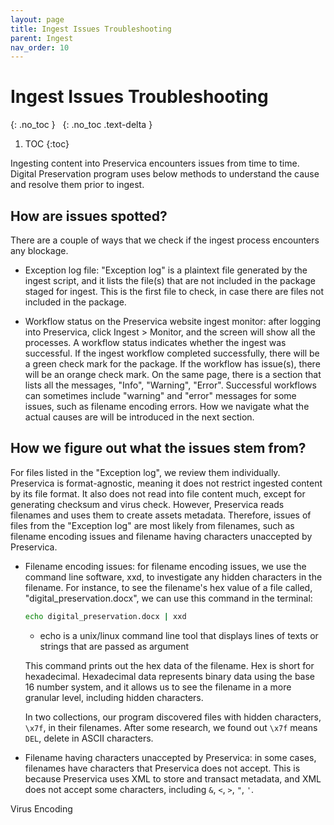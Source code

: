 ```yaml
---
layout: page
title: Ingest Issues Troubleshooting
parent: Ingest
nav_order: 10
---
```


# Ingest Issues Troubleshooting

{: .no_toc }
&nbsp;
{: .no_toc .text-delta }

1. TOC
{:toc}

Ingesting content into Preservica encounters issues from time to time.
Digital Preservation program uses below methods to understand the cause and
resolve them prior to ingest.

## How are issues spotted?

There are a couple of ways that we check if the ingest process encounters any blockage.

* Exception log file: "Exception log" is a plaintext file generated by the ingest script,
  and it lists the file(s) that are not included in the package staged for ingest.
  This is the first file to check, in case there are files not included in the package.

* Workflow status on the Preservica website ingest monitor: after logging into Preservica,
  click Ingest > Monitor, and the screen will show all the processes. A workflow status
  indicates whether the ingest was successful. If the ingest workflow completed
  successfully, there will be a green check mark for the package. If the workflow has
  issue(s), there will be an orange check mark. On the same page, there is a section that
  lists all the messages, "Info", "Warning", "Error". Successful workflows can sometimes
  include "warning" and "error" messages for some issues, such as filename encoding errors.
  How we navigate what the actual causes are will be introduced in the next section.

## How we figure out what the issues stem from?

For files listed in the "Exception log", we review them individually. Preservica is
format-agnostic, meaning it does not restrict ingested content by its file format.
It also does not read into file content much, except for generating checksum and
virus check. However, Preservica reads filenames and uses them to create assets metadata.
Therefore, issues of files from the "Exception log" are most likely from filenames, such as
filename encoding issues and filename having characters unaccepted by Preservica.

* Filename encoding issues: for filename encoding issues, we use the command line software,
  xxd, to investigate any hidden characters in the filename. For instance, to see the filename's
  hex value of a file called, "digital_preservation.docx", we can use this command in the terminal:

    ```sh
    echo digital_preservation.docx | xxd
    ```

    * echo is a unix/linux command line tool that displays lines of texts or strings that are
      passed as argument

  This command prints out the hex data of the filename. Hex is short for hexadecimal. Hexadecimal
  data represents binary data using the base 16 number system, and it allows us to see the filename
  in a more granular level, including hidden characters.

  In two collections, our program discovered files with hidden characters, `\x7f`, in their filenames.
  After some research, we found out `\x7f` means `DEL`, delete in ASCII characters.

* Filename having characters unaccepted by Preservica: in some cases, filenames have characters that
  Preservica does not accept. This is because Preservica uses XML to store and transact metadata, and
  XML does not accept some characters, including `&`, `<`, `>`, `"`, `'`.


Virus
Encoding
